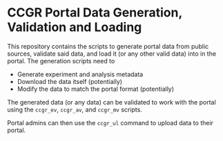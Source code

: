 # CCGR Portal Data Generation, Validation and Loading

This repository contains the scripts to generate portal data from public sources, validate said data, and load it (or any other valid data) into in the portal. The generation scripts need to

- Generate experiment and analysis metadata
- Download the data itself (potentially)
- Modify the data to match the portal format (potentially)

The generated data (or any data) can be validated to work with the portal using the `ccgr_ev`, `ccgr_av`, and `ccgr_mv` scripts.

Portal admins can then use the `ccgr_ul` command to upload data to their portal.
